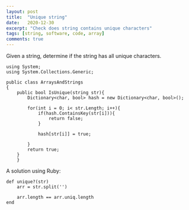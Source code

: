```yaml
---
layout: post
title:  "Unique string"
date:   2020-12-30
excerpt: "Check does string contains unique characters"
tags: [string, software, code, array]
comments: true
---
```

Given a string, determine if the string has all unique characters.

```
using System;
using System.Collections.Generic;

public class ArraysAndStrings
{
	public bool IsUnique(string str){
		Dictionary<char, bool> hash = new Dictionary<char, bool>();

		for(int i = 0; i< str.Length; i++){
			if(hash.ContainsKey(str[i])){
				return false;
			}

			hash[str[i]] = true;

		}
        return true;
    }
	}
```
A solution using Ruby:

```
def unique?(str)
	arr = str.split('')

	arr.length == arr.uniq.length
end

```
